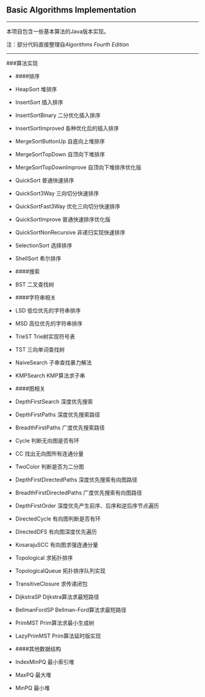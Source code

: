 ## Basic Algorithms Implementation

------

本项目包含一些基本算法的Java版本实现。

注：部分代码直接整理自*Algorithms Fourth Edition*

------

###算法实现
* ####排序
 * HeapSort 堆排序
 * InsertSort 插入排序
 * InsertSortBinary 二分优化插入排序
 * InsertSortImproved 各种优化后的插入排序
 * MergeSortButtonUp 自底向上堆排序
 * MergeSortTopDown 自顶向下堆排序
 * MergeSortTopDownImprove 自顶向下堆排序优化版
 * QuickSort 普通快速排序
 * QuickSort3Way 三向切分快速排序
 * QuickSortFast3Way 优化三向切分快速排序
 * QuickSortImprove 普通快速排序优化版
 * QuickSortNonRecursive 非递归实现快速排序
 * SelectionSort 选择排序
 * ShellSort 希尔排序

* ####搜索
 * BST 二叉查找树

* ####字符串相关
 * LSD 低位优先的字符串排序
 * MSD 高位优先的字符串排序
 * TrieST Trie树实现符号表
 * TST 三向单词查找树
 * NaiveSearch 子串查找暴力解法
 * KMPSearch KMP算法求子串

* ####图相关
 * DepthFirstSearch 深度优先搜索
 * DepthFirstPaths 深度优先搜索路径
 * BreadthFirstPaths 广度优先搜索路径
 * Cycle 判断无向图是否有环
 * CC 找出无向图所有连通分量
 * TwoColor 判断是否为二分图
 * DepthFirstDirectedPaths 深度优先搜索有向图路径
 * BreadthFirstDirectedPaths 广度优先搜索有向图路径
 * DepthFirstOrder 深度优先产生前序、后序和逆后序节点遍历
 * DirectedCycle 有向图判断是否有环
 * DirectedDFS 有向图深度优先遍历
 * KosarajuSCC 有向图求强连通分量
 * Topological 求拓扑排序
 * TopologicalQueue 拓扑排序队列实现
 * TransitiveClosure 求传递闭包
 * DijkstraSP Dijkstra算法求最短路径
 * BellmanFordSP Bellman-Ford算法求最短路径
 * PrimMST Prim算法求最小生成树
 * LazyPrimMST Prim算法延时版实现


* ####其他数据结构
 * IndexMinPQ 最小索引堆
 * MaxPQ 最大堆
 * MinPQ 最小堆